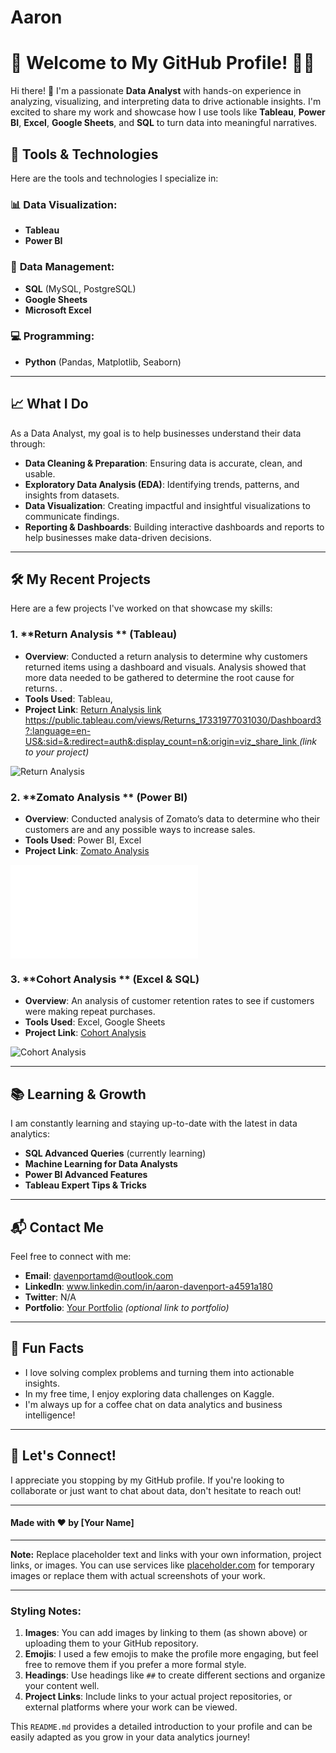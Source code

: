 # Aaron
# 🚀 **Welcome to My GitHub Profile!** 👨‍💻

Hi there! 👋 I'm a passionate **Data Analyst** with hands-on experience in analyzing, visualizing, and interpreting data to drive actionable insights. I'm excited to share my work and showcase how I use tools like **Tableau**, **Power BI**, **Excel**, **Google Sheets**, and **SQL** to turn data into meaningful narratives.

## 🧰 **Tools & Technologies**

Here are the tools and technologies I specialize in:

### 📊 **Data Visualization:**
- **Tableau**
- **Power BI**

### 🧮 **Data Management:**
- **SQL** (MySQL, PostgreSQL)
- **Google Sheets**
- **Microsoft Excel**

### 💻 **Programming:**
- **Python** (Pandas, Matplotlib, Seaborn)

---

## 📈 **What I Do**

As a Data Analyst, my goal is to help businesses understand their data through:

- **Data Cleaning & Preparation**: Ensuring data is accurate, clean, and usable.
- **Exploratory Data Analysis (EDA)**: Identifying trends, patterns, and insights from datasets.
- **Data Visualization**: Creating impactful and insightful visualizations to communicate findings.
- **Reporting & Dashboards**: Building interactive dashboards and reports to help businesses make data-driven decisions.

---

## 🛠️ **My Recent Projects**

Here are a few projects I've worked on that showcase my skills:

### 1. **Return Analysis ** (Tableau)
   - **Overview**: Conducted a return analysis to determine why customers returned items using a dashboard and visuals. Analysis showed that more data needed to be gathered to determine the root cause for returns. .
   - **Tools Used**: Tableau,
   - **Project Link**: [Return Analysis link https://public.tableau.com/views/Returns_17331977031030/Dashboard3?:language=en-US&:sid=&:redirect=auth&:display_count=n&:origin=viz_share_link ](#) *(link to your project)*

   ![Return Analysis](https://public.tableau.com/views/Returns_17331977031030/Dashboard3?:language=en-US&:sid=&:redirect=auth&:display_count=n&:origin=viz_share_link)

### 2. **Zomato Analysis ** (Power BI)
   - **Overview**: Conducted analysis of Zomato’s data to determine who their customers are and any possible ways to increase sales. 
   - **Tools Used**: Power BI, Excel
   - **Project Link**: [Zomato Analysis](#)

   ![Zomato Analysis ](file:///C:/Users/daven/AppData/Local/Temp/Power%20BI%20Desktop/print-job-bf2dcb43-47bc-4681-921d-352551c0f360/Zomato%20Project.pdf)

### 3. **Cohort Analysis ** (Excel & SQL)
   - **Overview**: An analysis of customer retention rates to see if customers were making repeat purchases.
   - **Tools Used**: Excel, Google Sheets
   - **Project Link**: [Cohort Analysis](#)

   ![Cohort Analysis ](https://docs.google.com/spreadsheets/d/1itmPTmdNBxG4I0_ezMTB7m6N7LfbXGrzqLoPSDeEmR4/edit?usp=sharing)

---

## 📚 **Learning & Growth**

I am constantly learning and staying up-to-date with the latest in data analytics:

- **SQL Advanced Queries** (currently learning)
- **Machine Learning for Data Analysts**
- **Power BI Advanced Features**
- **Tableau Expert Tips & Tricks**

---

## 📬 **Contact Me**

Feel free to connect with me:

- **Email**: davenportamd@outlook.com
- **LinkedIn**: www.linkedin.com/in/aaron-davenport-a4591a180
- **Twitter**: N/A
- **Portfolio**: [Your Portfolio](#) *(optional link to portfolio)*

---

## 📝 **Fun Facts**

- I love solving complex problems and turning them into actionable insights.
- In my free time, I enjoy exploring data challenges on Kaggle.
- I'm always up for a coffee chat on data analytics and business intelligence!

---

## 👾 **Let's Connect!**

I appreciate you stopping by my GitHub profile. If you're looking to collaborate or just want to chat about data, don't hesitate to reach out!

---

#### Made with ❤️ by [Your Name]

---

**Note:** Replace placeholder text and links with your own information, project links, or images. You can use services like [placeholder.com](https://via.placeholder.com/) for temporary images or replace them with actual screenshots of your work.

---

### Styling Notes:
1. **Images**: You can add images by linking to them (as shown above) or uploading them to your GitHub repository.
2. **Emojis**: I used a few emojis to make the profile more engaging, but feel free to remove them if you prefer a more formal style.
3. **Headings**: Use headings like `##` to create different sections and organize your content well.
4. **Project Links**: Include links to your actual project repositories, or external platforms where your work can be viewed.

This `README.md` provides a detailed introduction to your profile and can be easily adapted as you grow in your data analytics journey!
 

